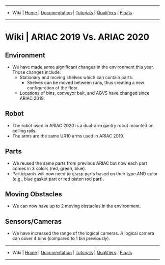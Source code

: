 -------------------------------------------------
- Wiki | [Home](../../README.md) | [Documentation](../documentation/documentation.md) | [Tutorials](../tutorials/tutorials.md) | [Qualifiers](../qualifiers/qualifier.md) | [Finals](../finals/finals.md)
-------------------------------------------------

# Wiki | ARIAC 2019 Vs. ARIAC 2020

## Environment
* We have made some significant changes in the environment this year. Those changes include:
  * Stationary and moving shelves which can contain parts.
    * Shelves can be moved between runs, thus creating a new configuration of the floor.
  * Locations of bins, conveyor belt, and AGVS have changed since ARIAC 2019.

## Robot
* The robot used in ARIAC 2020 is a dual-arm gantry robot mounted on ceiling rails.
* The arms are the same UR10 arms used in ARIAC 2019.

## Parts
 * We reused the same parts from previous ARIAC but now each part comes in 3 colors (red, green, blue).
 * Participants will now need to grasp parts based on their type AND color (e.g., blue gasket part or red piston rod part).

## Moving Obstacles
 * We can now have up to 2 moving obstacles in the environment.

 ## Sensors/Cameras
  * We have increased the range of the logical cameras. A logical camera can cover 4 bins (compared to 1 bin previously).

-------------------------------------------------
  - Wiki | [Home](../../README.md) | [Documentation](../documentation/documentation.md) | [Tutorials](../tutorials/tutorials.md) | [Qualifiers](../qualifiers/qualifier.md) | [Finals](../finals/finals.md)

-------------------------------------------------

